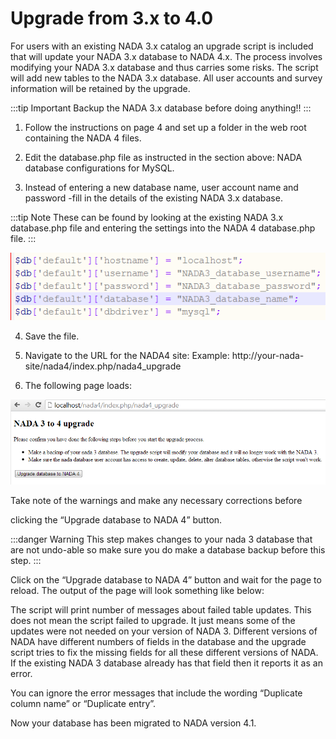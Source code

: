 # Upgrade from 3.x to 4.0

For users with an existing NADA 3.x catalog an upgrade script is included that will update your NADA 3.x database to NADA 4.x. The process involves modifying your NADA 3.x database and thus carries some risks. The script will add new tables to the NADA 3.x database. All user accounts and survey information will be retained by the upgrade.

:::tip Important
Backup the NADA 3.x database before doing anything!!
:::

1. Follow the instructions on page 4 and set up a folder in the web root containing the NADA 4 files.

2. Edit the database.php file as instructed in the section above: NADA database configurations for MySQL.

3. Instead of entering a new database name, user account name and password -fill in the details of the existing NADA 3.x database. 

:::tip Note	
These can be found by looking at the existing NADA 3.x database.php file and entering the settings into the NADA 4 database.php file.
:::
	
![Database settings](/images/nada3-db-settings.png)

4. Save the file.

5. Navigate to the URL for the NADA4 site: Example: http://your-nada-site/nada4/index.php/nada4_upgrade

6. The following page loads:

![Upgrade page](/images/nada3-to-4-upgrade.png)

Take note of the warnings and make any necessary corrections before

clicking the “Upgrade database to NADA 4” button.

:::danger Warning 
This step makes changes to your nada 3 database that are not undo-able so make sure you do make a database backup before this step.
:::

Click on the “Upgrade database to NADA 4” button and wait for the page to
reload. The output of the page will look something like below:

The script will print number of messages about failed table updates. This does
not mean the script failed to upgrade. It just means some of the updates were
not needed on your version of NADA 3. Different versions of NADA have
different numbers of fields in the database and the upgrade script tries to fix
the missing fields for all these different versions of NADA. If the existing
NADA 3 database already has that field then it reports it as an error.

You can ignore the error messages that include the wording “Duplicate
column name” or “Duplicate entry”.

Now your database has been migrated to NADA version 4.1. 